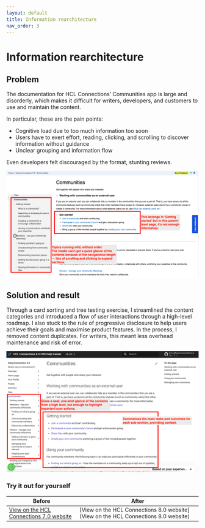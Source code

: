 ```yaml
---
layout: default
title: Information rearchitecture
nav_order: 3
---
```


# Information rearchitecture

## Problem

The documentation for HCL Connections’ Communities app is large and disorderly, which makes it difficult for writers, developers, and customers to use and maintain the content.

In particular, these are the pain points:

- Cognitive load due to too much information too soon
- Users have to exert effort, reading, clicking, and scrolling to discover information without guidance
- Unclear grouping and information flow

Even developers felt discouraged by the format, stunting reviews.

![Screenshot of previous content](IA-before.png)

## Solution and result

Through a card sorting and tree testing exercise, I streamlined the content categories and introduced a flow of user interactions through a high-level roadmap. I also stuck to the rule of progressive disclosure to help users achieve their goals and maximise product features. In the process, I removed content duplicates. For writers, this meant less overhead maintenance and risk of error.

![Screenshot of revised overview content](IA-after.png)

### Try it out for yourself

|Before|After|
|--|--|
|[View on the HCL Connections 7.0 website](https://help.hcltechsw.com/connections/v7/user/communities/cframe.html)|[View on the HCL Connections 8.0 website](View on the HCL Connections 8.0 website)

